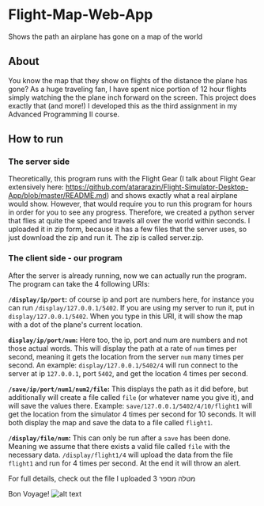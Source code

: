 # Flight-Map-Web-App
Shows the path an airplane has gone on a map of the world

## About
You know the map that they show on flights of the distance the plane has gone? As a huge traveling fan, I have spent nice portion of 12 hour flights simply watching the the plane inch forward on the screen. This project does exactly that (and more!) I developed this as the  third assignment in my Advanced Programming II course. 

## How to run
### The server side
Theoretically, this program runs with the Flight Gear (I talk about Flight Gear extensively here:
https://github.com/atararazin/Flight-Simulator-Desktop-App/blob/master/README.md)
and shows exactly what a real airplane would show. However, that would require you to run this program for hours in order for you to see 
any progress. Therefore, we created a python server that flies at quite the speed and travels all over the world within seconds. I uploaded
it in zip form, because it has a few files that the server uses, so just download the zip and run it. The zip is called server.zip.

### The client side - our program
After the server is already running, now we can actually run the program. The program can take the 4 following URIs:

**`/display/ip/port`:** of course ip and port are numbers here, for instance you can run `/display/127.0.0.1/5402`. If you are using my server to run it, put in `display/127.0.0.1/5402`. When you type in this URI, it will show the map with a dot of the plane's current location.

**`display/ip/port/num`:** Here too, the ip, port and num are numbers and not those actual words. This will display the path at a rate of `num` times per second, meaning it gets the location from the server `num` many times per second. An example: `display/127.0.0.1/5402/4` will run connect to the server at ip `127.0.0.1`, port `5402`, and get the location 4 times per second.

**`/save/ip/port/num1/num2/file`:** This displays the path as it did before, but additionally will create a file called `file` (or whatever name you give it), and will save the values there. Example: `save/127.0.0.1/5402/4/10/flight1` will get the location from the simulator 4 times per second for 10 seconds. It will both display the map and save the data to a file called `flight1`.

**`/display/file/num`:** This can only be run after a `save` has been done. Meaning we assume that there exists a valid file called `file` with the necessary data. `/display/flight1/4` will upload the data from the file `flight1` and run for 4 times per second. At the end it will throw an alert.

For full details, check out the file I uploaded מטלה מספר 3


Bon Voyage!
![alt text](https://github.com/atararazin/Flight-Map-Web-App/blob/master/flight%20map.jpg)
